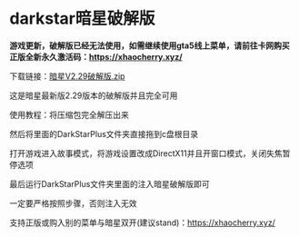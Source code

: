 # darkstar暗星破解版

**游戏更新，破解版已经无法使用，如需继续使用gta5线上菜单，请前往卡网购买正版全新永久激活码：https://xhaocherry.xyz/**

下载链接：<a href="GTA5/pojieban/暗星V2.29破解版.zip" target="_blank">暗星V2.29破解版.zip</a>

这是暗星最新版2.29版本的破解版并且完全可用

使用教程：将压缩包完全解压出来

然后将里面的DarkStarPlus文件夹直接拖到c盘根目录

打开游戏进入故事模式，将游戏设置改成DirectX11并且开窗口模式，关闭失焦暂停选项

最后运行DarkStarPlus文件夹里面的注入暗星破解版即可

一定要严格按照步骤，否则注入无效

支持正版或购入别的菜单与暗星双开(建议stand)：https://xhaocherry.xyz/